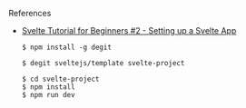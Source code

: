 References
* [Svelte Tutorial for Beginners #2 - Setting up a Svelte App](https://www.youtube.com/watch?v=lnpdn2rE2N8&list=PL4cUxeGkcC9hlbrVO_2QFVqVPhlZmz7tO&index=2)
  ```
  $ npm install -g degit
  ``` 
  ```
  $ degit sveltejs/template svelte-project
  ```
  ```
  $ cd svelte-project
  $ npm install
  $ npm run dev
  ```
